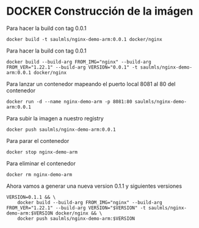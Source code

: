 # DOCKER Construcción de la imágen

Para hacer la build con tag 0.0.1
```
docker build -t saulmls/nginx-demo-arm:0.0.1 docker/nginx
```
Para hacer la build con tag 0.0.1
```
docker build --build-arg FROM_IMG="nginx" --build-arg FROM_VER="1.22.1" --build-arg VERSION="0.0.1" -t saulmls/nginx-demo-arm:0.0.1 docker/nginx
```
Para lanzar un contenedor mapeando el puerto local 8081 al 80 del contenedor
```
docker run -d --name nginx-demo-arm -p 8081:80 saulmls/nginx-demo-arm:0.0.1
```
Para subir la imagen a nuestro registry
```
docker push saulmls/nginx-demo-arm:0.0.1
```
Para parar el contenedor
```
docker stop nginx-demo-arm
```
Para eliminar el contenedor
```
docker rm nginx-demo-arm
```
Ahora vamos a generar una nueva version 0.1.1 y siguientes versiones
```
VERSION=0.1.1 && \
    docker build --build-arg FROM_IMG="nginx" --build-arg FROM_VER="1.22.1" --build-arg VERSION="$VERSION" -t saulmls/nginx-demo-arm:$VERSION docker/nginx && \
    docker push saulmls/nginx-demo-arm:$VERSION
```